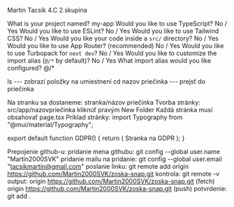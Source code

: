 Martin Tacsik 4.C 2.skupina

What is your project named? my-app
Would you like to use TypeScript? No / Yes
Would you like to use ESLint? No / Yes
Would you like to use Tailwind CSS? No / Yes
Would you like your code inside a `src/` directory? No / Yes
Would you like to use App Router? (recommended) No / Yes
Would you like to use Turbopack for `next dev`?  No / Yes
Would you like to customize the import alias (`@/*` by default)? No / Yes
What import alias would you like configured? @/*



ls --- zobrazí položky na umiestnení
cd nazov priečinka --- prejsť do priečinka

Na stranku sa dostaneme:  stranka/názov priečinka 
Tvorba stránky: src/app/nazovpriečinka kliknúť pravým New Folder
Každá stránka musí obsahovať page.tsx
Príklad stránky:
import Typography from "@mui/material/Typography";

export default function GDPR() {
return (
<Typography> Stranka na GDPR </Typography>
);
}


Prepojenie github-u:
pridanie mena githubu: git config --global user.name "Martin2000SVK"
pridanie mailu na pridanie: git config --global user.email "tacsikmartin@gmail.com"
poslanie linku: git remote add origin https://github.com/Martin2000SVK/zoska-snap.git
kontrola: git remote -v
output: 	origin  https://github.com/Martin2000SVK/zoska-snap.git (fetch)
		origin  https://github.com/Martin2000SVK/zoska-snap.git (push)
potvrdenie: git add .
